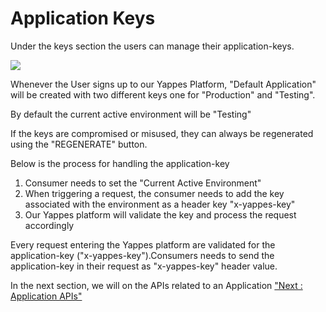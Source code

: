 



# Application Keys

Under the keys section the users can manage their application-keys.

![](../images/dashboard/applications/keys_update_01.png)

Whenever the User signs up to our Yappes Platform, \"Default
Application\" will be created with two different keys one for
\"Production\" and \"Testing\".

By default the current active environment will be \"Testing\"

If the keys are compromised or misused, they can always be regenerated
using the \"REGENERATE\" button.

Below is the process for handling the application-key

1.  Consumer needs to set the \"Current Active Environment\"
2.  When triggering a request, the consumer needs to add the key
    associated with the environment as a header key \"x-yappes-key\"
3.  Our Yappes platform will validate the key and process the request
    accordingly

Every request entering the Yappes platform are validated for the
application-key (\"x-yappes-key\").Consumers needs to send the
application-key in their request as \"x-yappes-key\" header value.

In the next section, we will on the APIs related to an Application
[\"Next : Application APIs\"](appapis)




